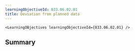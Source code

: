 ```yaml
---
learningObjectiveId: 033.06.02.01
title: Deviation from planned data
---
```


```tsx eval
<LearningOBjectives learningObjectiveId={033.06.02.01} />
```

## Summary
